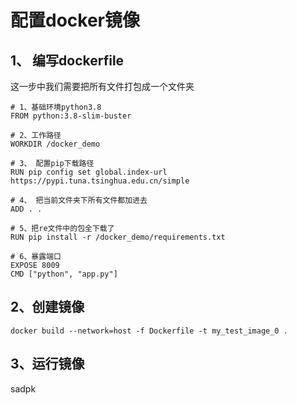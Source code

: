 # 配置docker镜像
## 1、 编写dockerfile
这一步中我们需要把所有文件打包成一个文件夹
```
# 1、基础环境python3.8
FROM python:3.8-slim-buster

# 2、工作路径
WORKDIR /docker_demo

# 3、 配置pip下载路径
RUN pip config set global.index-url https://pypi.tuna.tsinghua.edu.cn/simple

# 4、 把当前文件夹下所有文件都加进去
ADD . .

# 5、把re文件中的包全下载了
RUN pip install -r /docker_demo/requirements.txt

# 6、暴露端口
EXPOSE 8009
CMD ["python", "app.py"]
```

## 2、创建镜像
```
docker build --network=host -f Dockerfile -t my_test_image_0 .
```
## 3、运行镜像
sadpk